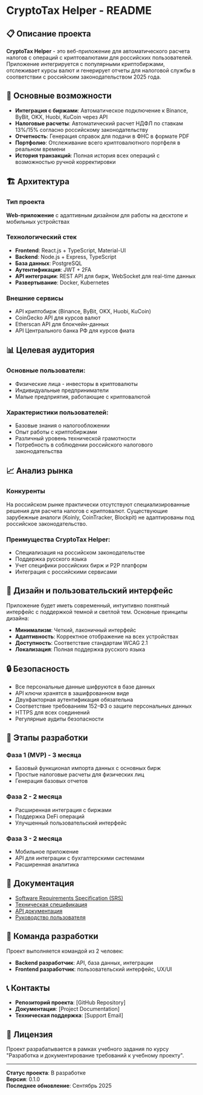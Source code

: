 # CryptoTax Helper - README

## 📋 Описание проекта

**CryptoTax Helper** - это веб-приложение для автоматического расчета налогов с операций с криптовалютами для российских пользователей. Приложение интегрируется с популярными криптобиржами, отслеживает курсы валют и генерирует отчеты для налоговой службы в соответствии с российским законодательством 2025 года.

## 🎯 Основные возможности

- **Интеграция с биржами**: Автоматическое подключение к Binance, ByBit, OKX, Huobi, KuCoin через API
- **Налоговые расчеты**: Автоматический расчет НДФЛ по ставкам 13%/15% согласно российскому законодательству
- **Отчетность**: Генерация справок для подачи в ФНС в формате PDF
- **Портфолио**: Отслеживание всего криптовалютного портфеля в реальном времени
- **История транзакций**: Полная история всех операций с возможностью ручной корректировки

## 🏗️ Архитектура

### Тип проекта
**Web-приложение** с адаптивным дизайном для работы на десктопе и мобильных устройствах

### Технологический стек
- **Frontend**: React.js + TypeScript, Material-UI
- **Backend**: Node.js + Express, TypeScript
- **База данных**: PostgreSQL
- **Аутентификация**: JWT + 2FA
- **API интеграции**: REST API для бирж, WebSocket для real-time данных
- **Развертывание**: Docker, Kubernetes

### Внешние сервисы
- API криптобирж (Binance, ByBit, OKX, Huobi, KuCoin)
- CoinGecko API для курсов валют
- Etherscan API для блокчейн-данных
- API Центрального банка РФ для курсов фиата

## 📊 Целевая аудитория

### Основные пользователи:
- Физические лица - инвесторы в криптовалюты
- Индивидуальные предприниматели
- Малые предприятия, работающие с криптовалютой

### Характеристики пользователей:
- Базовые знания о налогообложении
- Опыт работы с криптобиржами
- Различный уровень технической грамотности
- Потребность в соблюдении российского налогового законодательства

## 📈 Анализ рынка

### Конкуренты
На российском рынке практически отсутствуют специализированные решения для расчета налогов с криптовалют. Существующие зарубежные аналоги (Koinly, CoinTracker, Blockpit) не адаптированы под российское законодательство.

### Преимущества CryptoTax Helper:
- Специализация на российском законодательстве
- Поддержка русского языка
- Учет специфики российских бирж и P2P платформ
- Интеграция с российскими сервисами

## 🎨 Дизайн и пользовательский интерфейс

Приложение будет иметь современный, интуитивно понятный интерфейс с поддержкой темной и светлой тем. Основные принципы дизайна:

- **Минимализм**: Четкий, лаконичный интерфейс
- **Адаптивность**: Корректное отображение на всех устройствах
- **Доступность**: Соответствие стандартам WCAG 2.1
- **Локализация**: Полная поддержка русского языка

## 🔒 Безопасность

- Все персональные данные шифруются в базе данных
- API ключи хранятся в зашифрованном виде
- Двухфакторная аутентификация обязательна
- Соответствие требованиям 152-ФЗ о защите персональных данных
- HTTPS для всех соединений
- Регулярные аудиты безопасности

## 🚀 Этапы разработки

### Фаза 1 (MVP) - 3 месяца
- Базовый функционал импорта данных с основных бирж
- Простые налоговые расчеты для физических лиц
- Генерация базовых отчетов

### Фаза 2 - 2 месяца
- Расширенная интеграция с биржами
- Поддержка DeFi операций
- Улучшенный пользовательский интерфейс

### Фаза 3 - 2 месяца
- Мобильное приложение
- API для интеграции с бухгалтерскими системами
- Расширенная аналитика

## 📝 Документация

- [Software Requirements Specification (SRS)](./CryptoTax-Helper-SRS.md)
- [Техническая спецификация](./docs/technical-specification.md)
- [API документация](./docs/api-documentation.md)
- [Руководство пользователя](./docs/user-guide.md)

## 🤝 Команда разработки

Проект выполняется командой из 2 человек:
- **Backend разработчик**: API, база данных, интеграции
- **Frontend разработчик**: пользовательский интерфейс, UX/UI

## 📞 Контакты

- **Репозиторий проекта**: [GitHub Repository]
- **Документация**: [Project Documentation]
- **Техническая поддержка**: [Support Email]

## 📄 Лицензия

Проект разрабатывается в рамках учебного задания по курсу "Разработка и документирование требований к учебному проекту".

---

**Статус проекта**: В разработке  
**Версия**: 0.1.0  
**Последнее обновление**: Сентябрь 2025